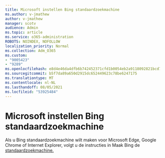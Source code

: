 ```yaml
---
title: Microsoft instellen Bing standaardzoekmachine
ms.author: v-jmathew
author: v-jmathew
manager: scotv
audience: Admin
ms.topic: article
ms.service: o365-administration
ROBOTS: NOINDEX, NOFOLLOW
localization_priority: Normal
ms.collection: Adm_O365
ms.custom:
- "9005423"
- "9289"
ms.openlocfilehash: e8d4e46da4dfb6b742452371cfd1b0054eb2a9118092821bcd7b66ef4121d02f
ms.sourcegitcommit: b5f7da89a650d2915dc652449623c78be6247175
ms.translationtype: MT
ms.contentlocale: nl-NL
ms.lasthandoff: 08/05/2021
ms.locfileid: "53925484"
---
```

# <a name="make-microsoft-bing-your-default-search-engine"></a>Microsoft instellen Bing standaardzoekmachine

Als u Bing standaardzoekmachine wilt maken voor Microsoft Edge, Google Chrome of Internet Explorer, volgt u de instructies in Maak Bing de [standaardzoekmachine.](https://go.microsoft.com/fwlink/?linkid=2148834)
